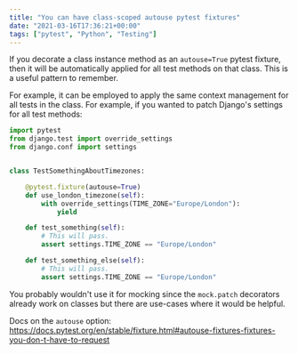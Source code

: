```yaml
---
title: "You can have class-scoped autouse pytest fixtures"
date: "2021-03-16T17:36:21+00:00"
tags: ["pytest", "Python", "Testing"]
---
```


If you decorate a class instance method as an `autouse=True` pytest fixture, then it
will be automatically applied for all test methods on that class. This is a
useful pattern to remember.

For example, it can be employed to apply the same context management for all
tests in the class. For example, if you wanted to patch Django's settings for
all test methods:

```py
import pytest
from django.test import override_settings
from django.conf import settings


class TestSomethingAboutTimezones:

    @pytest.fixture(autouse=True)
    def use_london_timezone(self):
        with override_settings(TIME_ZONE="Europe/London"):
            yield

    def test_something(self):
        # This will pass.
        assert settings.TIME_ZONE == "Europe/London"

    def test_something_else(self):
        # This will pass.
        assert settings.TIME_ZONE == "Europe/London"
```

You probably wouldn't use it for mocking since the `mock.patch` decorators
already work on classes but there are use-cases where it would be helpful.

Docs on the `autouse` option: https://docs.pytest.org/en/stable/fixture.html#autouse-fixtures-fixtures-you-don-t-have-to-request





